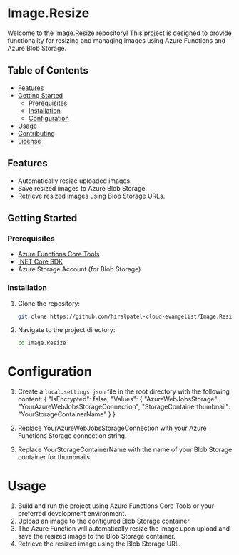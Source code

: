 # Image.Resize

Welcome to the Image.Resize repository! This project is designed to provide functionality for resizing and managing images using Azure Functions and Azure Blob Storage.

## Table of Contents

- [Features](#features)
- [Getting Started](#getting-started)
  - [Prerequisites](#prerequisites)
  - [Installation](#installation)
  - [Configuration](#configuration)
- [Usage](#usage)
- [Contributing](#contributing)
- [License](#license)

## Features

- Automatically resize uploaded images.
- Save resized images to Azure Blob Storage.
- Retrieve resized images using Blob Storage URLs.

## Getting Started

### Prerequisites

- [Azure Functions Core Tools](https://docs.microsoft.com/en-us/azure/azure-functions/functions-run-local)
- [.NET Core SDK](https://dotnet.microsoft.com/download)
- Azure Storage Account (for Blob Storage)

### Installation

1. Clone the repository:
   ```sh
   git clone https://github.com/hiralpatel-cloud-evangelist/Image.Resize.git
2. Navigate to the project directory:
   ```sh
   cd Image.Resize

# Configuration

1. Create a `local.settings.json` file in the root directory with the following content:
{
  "IsEncrypted": false,
  "Values": {
    "AzureWebJobsStorage": "YourAzureWebJobsStorageConnection",
    "StorageContainerthumbnail": "YourStorageContainerName"
  }
}


2. Replace YourAzureWebJobsStorageConnection with your Azure Functions Storage connection string.
3. Replace YourStorageContainerName with the name of your Blob Storage container for thumbnails.

# Usage

1. Build and run the project using Azure Functions Core Tools or your preferred development environment.
2. Upload an image to the configured Blob Storage container.
3. The Azure Function will automatically resize the image upon upload and save the resized image to the Blob Storage container.
4. Retrieve the resized image using the Blob Storage URL.
